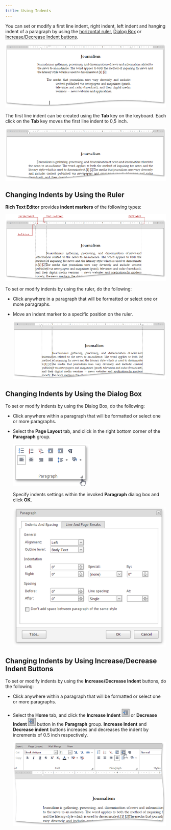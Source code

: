 ```yaml
---
title: Using Indents
---
```

You can set or modify a first line indent, right indent, left indent and hanging indent of a paragraph by using the [horizontal ruler](#ruler), [Dialog Box](#dialog_box) or [Increase/Decrease Indent buttons](#buttons).

![EUD_ASPxRichEdit_Indents_ExampleIndents-2](../../../images/Img117958.png)

The first line indent can be created using the **Tab** key on the keyboard. Each click on the **Tab** key moves the first line indent to 0,5 inch.

![EUD_ASPxRichEdit_Indents_FirstLineIndentExample](../../../images/Img117959.png)

## <a name="ruler"/>Changing Indents by Using the Ruler
**Rich Text Editor** provides **indent markers** of the following types:

![EUD_ASPxRichEdit_IndentMarkers](../../../images/Img117955.png)

To set or modify indents by using the ruler,  do the following:
* Click anywhere in a paragraph that will be formatted or select one or more paragraphs.
* Move an indent marker to a specific position on the ruler.
	
	![EUD_ASPxRichEdit_Indents_ExampleIndents-1](../../../images/Img117957.png)

## <a name="dialog_box"/>Changing Indents by Using the Dialog Box
To set or modify indents by using the Dialog Box,  do the following:
* Click anywhere within a paragraph that will be formatted or select one or more paragraphs.
* Select the **Page Layout** tab, and click in the right bottom corner of the **Paragraph** group.
	
	![EUD_ASPxRichEdit_Tabs_ParagraphGroupPointer](../../../images/Img117919.png)
	
	Specify indents settings within the invoked **Paragraph** dialog box and click **OK**.
	
	![EUD_ASPxRichEdit_Tabs_ParagraphDialogBox](../../../images/Img117920.png)

## <a name="buttons"/>Changing Indents by Using Increase/Decrease Indent Buttons
To set or modify indents by using the **Increase/Decrease Indent** buttons, do the following:
* Click anywhere within a paragraph that will be formatted or select one or more paragraphs.
* Select the **Home** tab, and click the  **Increase Indent** ![EUD_ASPxRichEdit_Home_IncreaseIndentButton](../../../images/Img117847.png) or **Decrease Indent** ![EUD_ASPxRichEdit_Home_DecreaseIndentButton](../../../images/Img117848.png) button in the **Paragraph** group. **Increase Indent** and **Decrease indent** buttons   increases and decreases the indent by increments of 0.5 inch respectively.
	
	![EUD_ASPxRichEdit_Indents_UsingIndentButtons](../../../images/Img117960.png)